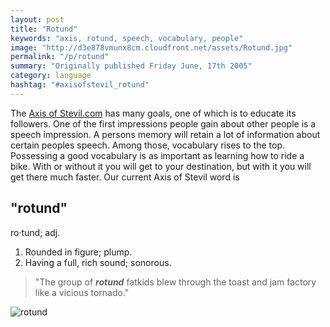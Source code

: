```yaml
---
layout: post
title: "Rotund"
keywords: "axis, rotund, speech, vocabulary, people"
image: "http://d3e878vmunx8cm.cloudfront.net/assets/Rotund.jpg"
permalink: "/p/rotund"
summary: "Originally published Friday June, 17th 2005"
category: language
hashtag: "#axisofstevil_rotund"
---
```


[id_1]: http://d3e878vmunx8cm.cloudfront.net/assets/Rotund.jpg "rotund"
The [Axis of Stevil.com](/p/axiom "Axis of Stevil.com") has many goals, one of which is to educate its followers. One of the first impressions people gain about other people is a speech impression. A persons memory will retain a lot of information about certain peoples speech. Among those, vocabulary rises to the top. Possessing a good vocabulary is as important as learning how to ride a bike. With or without it you will get to your destination, but with it you will get there much faster. Our current Axis of Stevil word is

## "rotund" ##

ro·tund; adj.

1. Rounded in figure; plump.
2. Having a full, rich sound; sonorous.
 
> "The group of ***rotund*** fatkids blew through the toast and jam factory like a vicious tornado."

![rotund][id_1]

